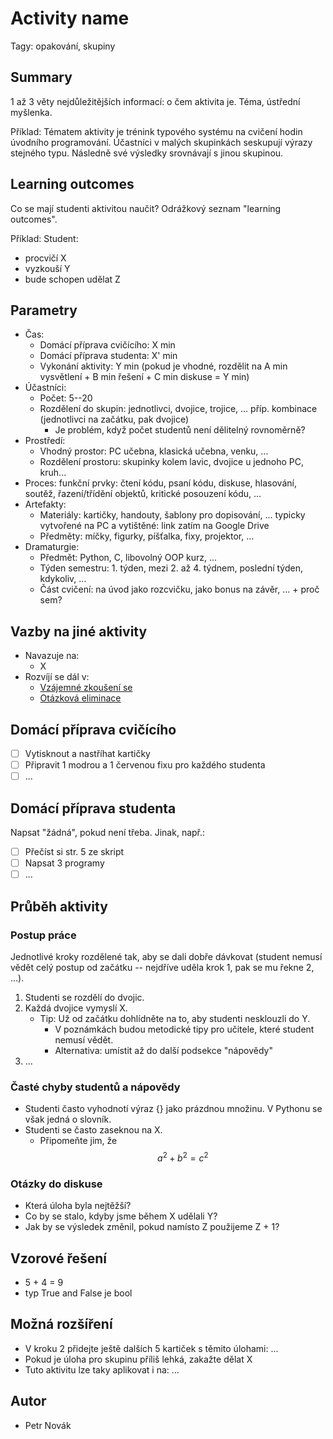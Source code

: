 # Activity name

Tagy: opakování, skupiny

## Summary

1 až 3 věty nejdůležitějších informací: o čem aktivita je. Téma, ústřední myšlenka.

Příklad: Tématem aktivity je trénink typového systému na cvičení hodin úvodního programování. Účastníci v malých skupinkách seskupují výrazy stejného typu. Následně své výsledky srovnávají s jinou skupinou.

## Learning outcomes

Co se mají studenti aktivitou naučit? Odrážkový seznam "learning outcomes".

Příklad: Student:

* procvičí X
* vyzkouší Y
* bude schopen udělat Z

## Parametry

* Čas:
  * Domácí příprava cvičícího: X min
  * Domácí příprava studenta: X' min
  * Vykonání aktivity: Y min \(pokud je vhodné, rozdělit na A min vysvětlení + B min řešení + C min diskuse = Y min\)
* Účastníci:
  * Počet: 5--20
  * Rozdělení do skupin: jednotlivci, dvojice, trojice, ... příp. kombinace \(jednotlivci na začátku, pak dvojice\)
    * Je problém, když počet studentů není dělitelný rovnoměrně?
* Prostředí:
  * Vhodný prostor: PC učebna, klasická učebna, venku, ...
  * Rozdělení prostoru: skupinky kolem lavic, dvojice u jednoho PC, kruh...
* Proces: funkční prvky: čtení kódu, psaní kódu, diskuse, hlasování, soutěž, řazení/třídění objektů, kritické posouzení kódu, ...
* Artefakty:
  * Materiály: kartičky, handouty, šablony pro dopisování, ... typicky vytvořené na PC a vytištěné: link zatím na Google Drive
  * Předměty: míčky, figurky, píšťalka, fixy, projektor, ...
* Dramaturgie:
  * Předmět: Python, C, libovolný OOP kurz, ...
  * Týden semestru: 1. týden, mezi 2. až 4. týdnem, poslední týden, kdykoliv, ...
  * Část cvičení: na úvod jako rozcvičku, jako bonus na závěr, ... + proč sem?

## Vazby na jiné aktivity

* Navazuje na:
  * X
* Rozvíjí se dál v:
  * [Vzájemné zkoušení se](/aktivity-na-opakovani/vzajemne-zkouseni-se.md)
  * [Otázková eliminace](/aktivity-na-opakovani/otazkova-eliminace.md)

## Domácí příprava cvičícího

* [ ] Vytisknout a nastříhat kartičky
* [ ] Připravit 1 modrou a 1 červenou fixu pro každého studenta
* [ ] ...

## Domácí příprava studenta

Napsat "žádná", pokud není třeba. Jinak, např.:

* [ ] Přečíst si str. 5 ze skript
* [ ] Napsat 3 programy
* [ ] ...

## Průběh aktivity

### Postup práce

Jednotlivé kroky rozdělené tak, aby se dali dobře dávkovat \(student nemusí vědět celý postup od začátku -- nejdříve uděla krok 1, pak se mu řekne 2, ...\).

1. Studenti se rozdělí do dvojic.
2. Každá dvojice vymyslí X.
   * Tip: Už od začátku dohlídněte na to, aby studenti nesklouzli do Y.
     * V poznámkách budou metodické tipy pro učitele, které student nemusí vědět.
     * Alternativa: umístit až do další podsekce "nápovědy"
3. ...

### Časté chyby studentů a nápovědy

* Studenti často vyhodnotí výraz {} jako prázdnou množinu. V Pythonu se však jedná o slovník.
* Studenti se často zaseknou na X.
  * Připomeňte jim, že $$a^2 + b^2 = c^2$$

### Otázky do diskuse

* Která úloha byla nejtěžší?
* Co by se stalo, kdyby jsme během X udělali Y?
* Jak by se výsledek změnil, pokud namísto Z použijeme Z + 1?

## Vzorové řešení

* 5 + 4 = 9
* typ True and False je bool

## Možná rozšíření

* V kroku 2 přidejte ještě dalších 5 kartiček s těmito úlohami: ...
* Pokud je úloha pro skupinu příliš lehká, zakažte dělat X
* Tuto aktivitu lze taky aplikovat i na: ...

## Autor

* Petr Novák
